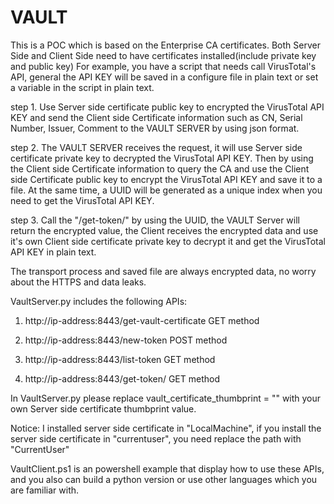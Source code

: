 # VAULT
This is a POC which is based on the Enterprise CA certificates.
Both Server Side and Client Side need to have certificates installed(include private key and public key)
For example, you have a script that needs call VirusTotal's API, general the API KEY will be saved in a configure file in plain text or set a variable in the script in plain text.

step 1.  Use Server side certificate public key to encrypted the VirusTotal API KEY and send the Client side Certificate information such as CN, Serial Number, Issuer, Comment to the VAULT SERVER by using json format.

step 2.  The VAULT SERVER receives the request, it will use Server side certificate private key to decrypted the VirusTotal API KEY. Then by using the Client side Certificate information to query the CA and use the Client side Certificate public key to encrypt the VirusTotal API KEY and save it to a file. At the same time, a UUID will be generated as a unique index when you need to get the VirusTotal API KEY.

step 3.  Call the "/get-token/<uuid>" by using the UUID, the VAULT Server will return the encrypted value, the Client receives the encrypted data and use it's own Client side certificate private key to decrypt it and get the VirusTotal API KEY in plain text.

The transport process and saved file are always encrypted data, no worry about the HTTPS and data leaks.  

VaultServer.py includes the following APIs:
1.  http://ip-address:8443/get-vault-certificate   GET method

2.  http://ip-address:8443/new-token   POST method

3.  http://ip-address:8443/list-token   GET method

4.  http://ip-address:8443/get-token/<uuid>   GET method


In VaultServer.py please replace vault_certificate_thumbprint = "" with your own Server side certificate thumbprint value. 

Notice: I installed server side certificate in "LocalMachine", if you install the server side certificate in "currentuser", you need replace the path with "CurrentUser"


VaultClient.ps1 is an powershell example that display how to use these APIs, and you also can build a python version or use other languages which you are familiar with.
